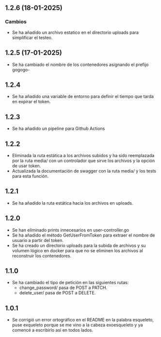 ## 1.2.6 (18-01-2025)

### Cambios

* Se ha añadido un archivo estatico en el directorio uploads para simplificar el testeo.

## 1.2.5 (17-01-2025)

* Se ha cambiado el nombre de los contenedores asignando el prefijo gogogo-


## 1.2.4

* Se ha añadido una variable de entorno para definir el tiempo que tarda en expirar el token.


## 1.2.3

* Se ha añadido un pipeline para Github Actions


## 1.2.2

* Eliminada la ruta estática a los archivos subidos y ha sido reemplazada por la ruta media/ con un controlador que sirve los archivos y la opción de usar token.
* Actualizada la documentación de swagger con la ruta media/ y los tests para esta función.


## 1.2.1

* Se ha añadido la ruta estática hacia los archivos en uploads.


## 1.2.0

* Se han eliminado prints innecesarios en user-controller.go
* Se ha añadido el método GetUserFromToken para extraer el nombre de usuario a partir del token.
* Se ha creado un directorio uploads para la subida de archivos y su volumen lógico en docker para que no se eliminen los archivos al reconstruir los contenedores.


## 1.1.0

* Se ha cambiado el tipo de petición en las siguientes rutas:
    - change_password/ pasa de POST a PATCH.
    - delete_user/ pasa de POST a DELETE.


## 1.0.1

* Se corrigió un error ortográfico en el README en la palabra esqueleto, puse exqueleto porque se me vino a la cabeza exoesqueleto y ya comencé a escribirlo así en todos lados.
